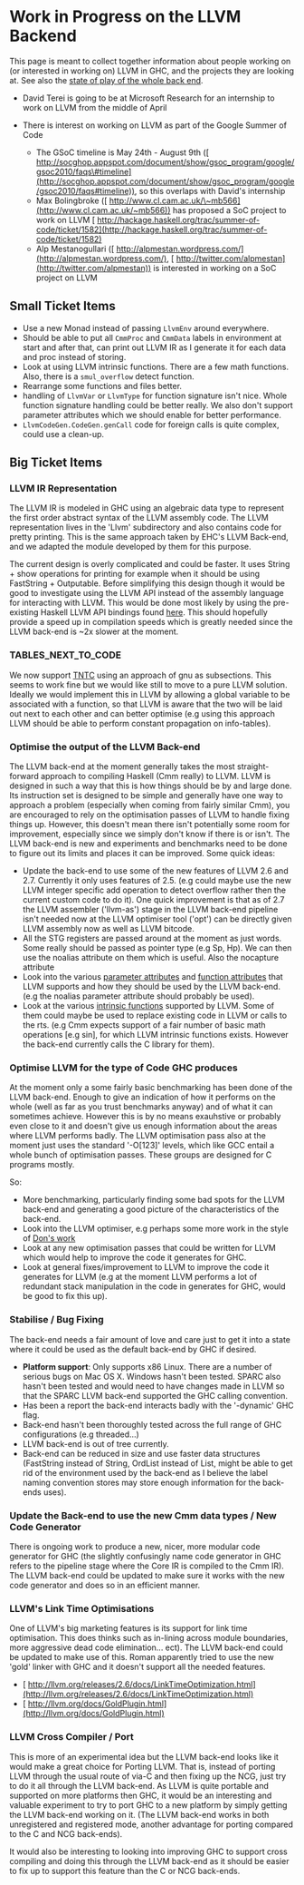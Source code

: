 # Work in Progress on the LLVM Backend


This page is meant to collect together information about people working on (or interested in working on) LLVM in GHC, and the projects they are looking at.  See also the [state of play of the whole back end](commentary/compiler/new-code-gen).

- David Terei is going to be at Microsoft Research for an internship to work on LLVM from the middle of April
- There is interest on working on LLVM as part of the Google Summer of Code

  - The GSoC timeline is May 24th - August 9th ([ http://socghop.appspot.com/document/show/gsoc_program/google/gsoc2010/faqs\#timeline](http://socghop.appspot.com/document/show/gsoc_program/google/gsoc2010/faqs#timeline)), so this overlaps with David's internship
  - Max Bolingbroke ([ http://www.cl.cam.ac.uk/\~mb566](http://www.cl.cam.ac.uk/~mb566)) has proposed a SoC project to work on LLVM [ http://hackage.haskell.org/trac/summer-of-code/ticket/1582](http://hackage.haskell.org/trac/summer-of-code/ticket/1582)
  - Alp Mestanogullari ([ http://alpmestan.wordpress.com/](http://alpmestan.wordpress.com/), [ http://twitter.com/alpmestan](http://twitter.com/alpmestan)) is interested in working on a SoC project on LLVM

## Small Ticket Items

- Use a new Monad instead of passing `LlvmEnv` around everywhere.
- Should be able to put all `CmmProc` and `CmmData` labels in environment at start and after that, can print out LLVM IR as I generate it for each data and proc instead of storing.
- Look at using LLVM intrinsic functions. There are a few math functions. Also, there is a `smul_overflow` detect function.
- Rearrange some functions and files better.
- handling of `LlvmVar` or `LlvmType` for function signature isn't nice. Whole function signature handling could be better really. We also don't support parameter attributes which we should enable for better performance.
- `LlvmCodeGen.CodeGen.genCall` code for foreign calls is quite complex, could use a clean-up.

## Big Ticket Items

### LLVM IR Representation


The LLVM IR is modeled in GHC using an algebraic data type to represent the first order abstract syntax of the LLVM assembly code. The LLVM representation lives in the 'Llvm' subdirectory and also contains code for pretty printing. This is the same approach taken by  EHC's LLVM Back-end, and we adapted the  module developed by them for this purpose. 


The current design is overly complicated and could be faster. It uses String + show operations for printing for example when it should be using FastString + Outputable. Before simplifying this design though it would be good to investigate using the LLVM API instead of the assembly language for interacting with LLVM. This would be done most likely by using the pre-existing Haskell LLVM API bindings found [ here](http://hackage.haskell.org/package/llvm). This should hopefully provide a speed up in compilation speeds which is greatly needed since the LLVM back-end is \~2x slower at the moment.

### TABLES_NEXT_TO_CODE


We now support [TNTC](commentary/compiler/backends/llvm/issues#) using an approach of gnu as subsections. This seems to work fine but we would like still to move to a pure LLVM solution. Ideally we would implement this in LLVM by allowing a global variable to be associated with a function, so that LLVM is aware that the two will be laid out next to each other and can better optimise (e.g using this approach LLVM should be able to perform constant propagation on info-tables).

### Optimise the output of the LLVM Back-end


The LLVM back-end at the moment generally takes the most straight-forward approach to compiling Haskell (Cmm really) to LLVM. LLVM is designed in such a way that this is how things should be by and large done. Its instruction set is designed to be simple and generally have one way to approach a problem (especially when coming from fairly similar Cmm), you are encouraged to rely on the optimisation passes of LLVM to handle fixing things up. However, this doesn't mean there isn't potentially some room for improvement, especially since we simply don't know if there is or isn't. The LLVM back-end is new and experiments and benchmarks need to be done to figure out its limits and places it can be improved. Some quick ideas:

- Update the back-end to use some of the new features of LLVM 2.6 and 2.7. Currently it only uses features of 2.5. (e.g could maybe use the new LLVM integer specific add operation to detect overflow rather then the current custom code to do it). One quick improvement is that as of 2.7 the LLVM assembler ('llvm-as') stage in the LLVM back-end pipeline isn't needed now at the LLVM optimiser tool ('opt') can be directly given LLVM assembly now as well as LLVM bitcode.
- All the STG registers are passed around at the moment as just words. Some really should be passed as pointer type (e.g Sp, Hp). We can then use the noalias attribute on them which is useful. Also the nocapture attribute
- Look into the various [ parameter attributes](http://llvm.org/docs/LangRef.html#paramattrs) and [ function attributes](http://llvm.org/docs/LangRef.html#fnattrs) that LLVM supports and how they should be used by the LLVM back-end. (e.g the noalias parameter attribute should probably be used).
- Look at the various [ intrinsic functions](http://llvm.org/docs/LangRef.html#intrinsics) supported by LLVM. Some of them could maybe be used to replace existing code in LLVM or calls to the rts. (e.g Cmm expects support of a fair number of basic math operations \[e.g sin\], for which LLVM intrinsic functions exists. However the back-end currently calls the C library for them).

### Optimise LLVM for the type of Code GHC produces


At the moment only a some fairly basic benchmarking has been done of the LLVM back-end. Enough to give an indication of how it performs on the whole (well as far as you trust benchmarks anyway) and of what it can sometimes achieve. However this is by no means exauhstive or probably even close to it and doesn't give us enough information about the areas where LLVM performs badly. The LLVM optimisation pass also at the moment just uses the standard '-O\[123\]' levels, which like GCC entail a whole bunch of optimisation passes. These groups are designed for C programs mostly.


So:

- More benchmarking, particularly finding some bad spots for the LLVM back-end and generating a good picture of the characteristics of the back-end.
- Look into the LLVM optimiser, e.g perhaps some more work in the style of [ Don's work](http://donsbot.wordpress.com/2010/03/01/evolving-faster-haskell-programs-now-with-llvm/)
- Look at any new optimisation passes that could be written for LLVM which would help to improve the code it generates for GHC.
- Look at general fixes/improvement to LLVM to improve the code it generates for LLVM (e.g at the moment LLVM performs a lot of redundant stack manipulation in the code in generates for GHC, would be good to fix this up).

### Stabilise / Bug Fixing


The back-end needs a fair amount of love and care just to get it into a state where it could be used as the default back-end by GHC if desired.

- **Platform support**: Only supports x86 Linux. There are a number of serious bugs on Mac OS X. Windows hasn't been tested. SPARC also hasn't been tested and would need to have changes made in LLVM so that the SPARC LLVM back-end supported the GHC calling convention.
- Has been a report the back-end interacts badly with the '-dynamic' GHC flag.
- Back-end hasn't been thoroughly tested across the full range of GHC configurations (e.g threaded...)
- LLVM back-end is out of tree currently.
- Back-end can be reduced in size and use faster data structures (FastString instead of String, OrdList instead of List, might be able to get rid of the environment used by the back-end as I believe the label naming convention stores may store enough information for the back-ends uses).

### Update the Back-end to use the new Cmm data types / New Code Generator


There is ongoing work to produce a new, nicer, more modular code generator for GHC (the slightly confusingly name code generator in GHC refers to the pipeline stage where the Core IR is compiled to the Cmm IR). The LLVM back-end could be updated to make sure it works with the new code generator and does so in an efficient manner.

### LLVM's Link Time Optimisations


One of LLVM's big marketing features is its support for link time optimisation. This does thinks such as in-lining across module boundaries, more aggressive dead code elimination... ect). The LLVM back-end could be updated to make use of this. Roman apparently tried to use the new 'gold' linker with GHC and it doesn't support all the needed features.

- [ http://llvm.org/releases/2.6/docs/LinkTimeOptimization.html](http://llvm.org/releases/2.6/docs/LinkTimeOptimization.html)
- [ http://llvm.org/docs/GoldPlugin.html](http://llvm.org/docs/GoldPlugin.html)

### LLVM Cross Compiler / Port


This is more of an experimental idea but the LLVM back-end looks like it would make a great choice for Porting LLVM. That is, instead of porting LLVM through the usual route of via-C and then fixing up the NCG, just try to do it all through the LLVM back-end. As LLVM is quite portable and supported on more platforms then GHC, it would be an interesting and valuable experiment to try to port GHC to a new platform by simply getting the LLVM back-end working on it. (The LLVM back-end works in both unregistered and registered mode, another advantage for porting compared to the C and NCG back-ends).


It would also be interesting to looking into improving GHC to support cross compiling and doing this through the LLVM back-end as it should be easier to fix up to support this feature than the C or NCG back-ends.
